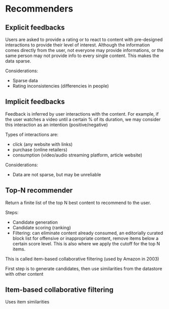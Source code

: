 # Recommenders

## Explicit feedbacks

Users are asked to provide a rating or to react to content with pre-designed interactions to provide their level of interest.
Although the information comes directly from the user, not everyone may provide informations, or the same person may not provide info to every single content. This makes the data sparse.

Considerations:
- Sparse data
- Rating inconsistencies (differencies in people)

## Implicit feedbacks

Feedback is inferred by user interactions with the content. For example, if the user watches a video until a certain % of its duration, we may consider this interaction as an intention (positive/negative)

Types of interactions are:
- click (any website with links)
- purchase (online retailers)
- consumption (video/audio streaming platform, article website)

Considerations:
- Data are not sparse, but may be unreliable

## Top-N recommender

Return a finite list of the top N best content to recommend to the user.

Steps:
- Candidate generation
- Candidate scoring (ranking)
- Filtering: can eliminate content already consumed, an editorially curated block list for offensive or inappropriate content, remove items below a certain score level. This is also where we apply the cutoff for the top N items.

This is called item-based collaborative filtering (used by Amazon in 2003)

First step is to generate candidates, then use similarities from the datastore with other content

## Item-based collaborative filtering
Uses item similarities
